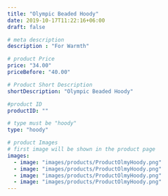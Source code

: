 ```yaml
---
title: "Olympic Beaded Hoody"
date: 2019-10-17T11:22:16+06:00
draft: false

# meta description
description : "For Warmth"

# product Price
price: "34.00"
priceBefore: "40.00"

# Product Short Description
shortDescription: "Olympic Beaded Hoody"

#product ID
productID: ""

# type must be "hoody"
type: "hoody"

# product Images
# first image will be shown in the product page
images:
  - image: "images/products/ProductOlmyHoody.png"
  - image: "images/products/ProductOlmyHoody.png"
  - image: "images/products/ProductOlmyHoody.png"
  - image: "images/products/ProductOlmyHoody.png"
---
```



